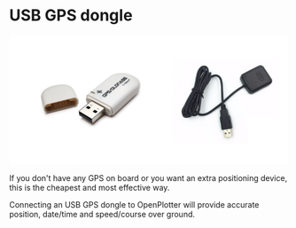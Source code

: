 # USB GPS dongle

![](gps.png)

If you don't have any GPS on board or you want an extra positioning device, this is the cheapest and most effective way.

Connecting an USB GPS dongle to OpenPlotter will provide accurate position, date/time and speed/course over ground.
